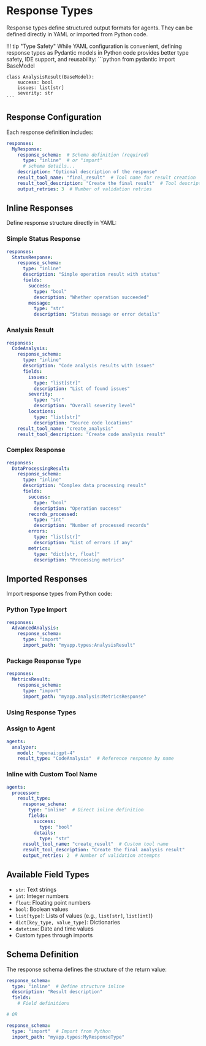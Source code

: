 # Response Types

Response types define structured output formats for agents. They can be defined directly in YAML or imported from Python code.

!!! tip "Type Safety"
    While YAML configuration is convenient, defining response types as Pydantic models in Python code provides better type safety, IDE support, and reusability:
    ```python
    from pydantic import BaseModel

    class AnalysisResult(BaseModel):
        success: bool
        issues: list[str]
        severity: str
    ```

## Response Configuration

Each response definition includes:

```yaml
responses:
  MyResponse:
    response_schema:  # Schema definition (required)
      type: "inline"  # or "import"
      # schema details...
    description: "Optional description of the response"
    result_tool_name: "final_result"  # Tool name for result creation
    result_tool_description: "Create the final result"  # Tool description
    output_retries: 3  # Number of validation retries
```

## Inline Responses
Define response structure directly in YAML:

### Simple Status Response
```yaml
responses:
  StatusResponse:
    response_schema:
      type: "inline"
      description: "Simple operation result with status"
      fields:
        success:
          type: "bool"
          description: "Whether operation succeeded"
        message:
          type: "str"
          description: "Status message or error details"
```

### Analysis Result
```yaml
responses:
  CodeAnalysis:
    response_schema:
      type: "inline"
      description: "Code analysis results with issues"
      fields:
        issues:
          type: "list[str]"
          description: "List of found issues"
        severity:
          type: "str"
          description: "Overall severity level"
        locations:
          type: "list[str]"
          description: "Source code locations"
    result_tool_name: "create_analysis"
    result_tool_description: "Create code analysis result"
```

### Complex Response
```yaml
responses:
  DataProcessingResult:
    response_schema:
      type: "inline"
      description: "Complex data processing result"
      fields:
        success:
          type: "bool"
          description: "Operation success"
        records_processed:
          type: "int"
          description: "Number of processed records"
        errors:
          type: "list[str]"
          description: "List of errors if any"
        metrics:
          type: "dict[str, float]"
          description: "Processing metrics"
```

## Imported Responses
Import response types from Python code:

### Python Type Import
```yaml
responses:
  AdvancedAnalysis:
    response_schema:
      type: "import"
      import_path: "myapp.types:AnalysisResult"
```

### Package Response Type
```yaml
responses:
  MetricsResult:
    response_schema:
      type: "import"
      import_path: "myapp.analysis:MetricsResponse"
```

### Using Response Types

### Assign to Agent
```yaml
agents:
  analyzer:
    model: "openai:gpt-4"
    result_type: "CodeAnalysis"  # Reference response by name
```

### Inline with Custom Tool Name
```yaml
agents:
  processor:
    result_type:
      response_schema:
        type: "inline"  # Direct inline definition
        fields:
          success:
            type: "bool"
          details:
            type: "str"
      result_tool_name: "create_result"  # Custom tool name
      result_tool_description: "Create the final analysis result"
      output_retries: 2  # Number of validation attempts
```

## Available Field Types
- `str`: Text strings
- `int`: Integer numbers
- `float`: Floating point numbers
- `bool`: Boolean values
- `list[type]`: Lists of values (e.g., `list[str]`, `list[int]`)
- `dict[key_type, value_type]`: Dictionaries
- `datetime`: Date and time values
- Custom types through imports

## Schema Definition

The response schema defines the structure of the return value:

```yaml
response_schema:
  type: "inline"  # Define structure inline
  description: "Result description"
  fields:
    # Field definitions

# OR

response_schema:
  type: "import"  # Import from Python
  import_path: "myapp.types:MyResponseType"
```
